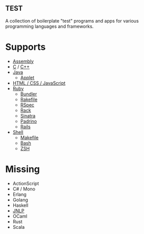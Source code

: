 TEST
----

A collection of boilerplate "test" programs and apps for various programming
languages and frameworks.

Supports
========

* [Assembly](asm)
* [C](c) / [C++](cpp)
* [Java](java)
  * [Applet](java/applet)
* [HTML / CSS / JavaScript](html)
* [Ruby](ruby)
  * [Bundler](ruby/bundler)
  * [Rakefile](ruby/Rakefile)
  * [RSpec](ruby/rspec)
  * [Rack](ruby/rack)
  * [Sinatra](ruby/sinatra)
  * [Padrino](ruby/padrino)
  * [Rails](ruby/rails)
* [Shell](shell)
  * [Makefile](shell/Makefile)
  * [Bash](shell/bash)
  * [ZSH](shell/zsh)

Missing
=======

* ActionScript
* C# / Mono
* Erlang
* Golang
* Haskell
* [JNLP](http://docs.oracle.com/javase/tutorial/deployment/applet/deployingApplet.html)
* OCaml
* Rust
* Scala
